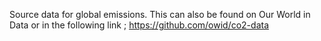 Source data for global emissions. This can also be found on Our World in Data or in the following link ; https://github.com/owid/co2-data